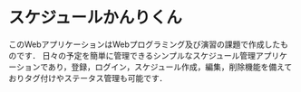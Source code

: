 # スケジュールかんりくん

このWebアプリケーションはWebプログラミング及び演習の課題で作成したものです．
日々の予定を簡単に管理できるシンプルなスケジュール管理アプリケーションであり，登録，ログイン，スケジュール作成，編集，削除機能を備えておりタグ付けやステータス管理も可能です．
